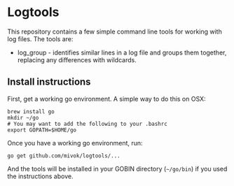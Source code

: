 # Logtools

This repository contains a few simple command line tools for working with log
files. The tools are:

* log_group - identifies similar lines in a log file and groups them
  together, replacing any differences with wildcards.

## Install instructions

First, get a working go environment. A simple way to do this on OSX:

    brew install go
    mkdir ~/go
    # You may want to add the following to your .bashrc
    export GOPATH=$HOME/go

Once you have a working go environment, run:

    go get github.com/mivok/logtools/...

And the tools will be installed in your GOBIN directory (`~/go/bin`) if you
used the instructions above.
